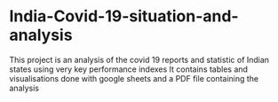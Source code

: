 # India-Covid-19-situation-and-analysis
This project is an analysis of the covid 19 reports and statistic of Indian states using very key performance indexes
It contains tables and visualisations done with google sheets and a PDF file containing the analysis
